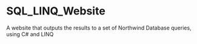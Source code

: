 # SQL_LINQ_Website
A website that outputs the results to a set of Northwind Database queries, using C# and LINQ
